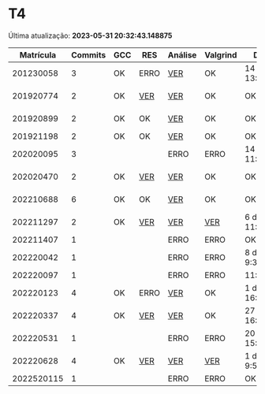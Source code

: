 # T4
Última atualização: **2023-05-31 20:32:43.148875**

|  Matrícula | Commits | GCC |  RES |  Análise |  Valgrind |  Data |  Duração | 
|---|---|---|---|---|---|---|---|
|  201230058 |  3 |  OK |  ERRO |   [VER](./relatorios/201230058/T4/report.html) |  OK |  14 days, 13:44:26 |  22 days, 2:55:43 | 
|  201920774 |  2 |  OK |  [VER](./relatorios/201920774/T4/resposta.txt) |   [VER](./relatorios/201920774/T4/report.html) |  OK |  OK |  6 days, 15:22:10 | 
|  201920899 |  2 |  OK |  OK |   [VER](./relatorios/201920899/T4/report.html) |  OK |  OK |  3 days, 3:09:35 | 
|  201921198 |  2 |  OK |  OK |   [VER](./relatorios/201921198/T4/report.html) |  OK |  OK |  0:01:20 | 
|  202020095 |  3 |   |   |   ERRO |  ERRO |  14 days, 11:22:33 |  29 days, 0:19:57 | 
|  202020470 |  2 |  OK |  [VER](./relatorios/202020470/T4/resposta.txt) |   [VER](./relatorios/202020470/T4/report.html) |  OK |  OK |  5 days, 23:13:56 | 
|  202210688 |  6 |  OK |  OK |   [VER](./relatorios/202210688/T4/report.html) |  OK |  OK |  10 days, 16:05:38 | 
|  202211297 |  2 |  OK |  [VER](./relatorios/202211297/T4/resposta.txt) |   [VER](./relatorios/202211297/T4/report.html) |  [VER](./relatorios/202211297/T4/valgrind.txt) |  6 days, 11:42:36 |  5 days, 2:06:34 | 
|  202211407 |  1 |   |   |   ERRO |  ERRO |  OK |  nada | 
|  202220042 |  1 |   |   |   ERRO |  ERRO |  8 days, 9:32:11 |  nada | 
|  202220097 |  1 |   |   |   ERRO |  ERRO |  11:43:03 |  nada | 
|  202220123 |  4 |  OK |  ERRO |   [VER](./relatorios/202220123/T4/report.html) |  OK |  1 day, 16:44:30 |  2 days, 1:25:23 | 
|  202220337 |  4 |  OK |  [VER](./relatorios/202220337/T4/resposta.txt) |   [VER](./relatorios/202220337/T4/report.html) |  OK |  27 days, 16:03:08 |  35 days, 0:24:30 | 
|  202220531 |  1 |   |   |   ERRO |  ERRO |  20 days, 15:37:39 |  nada | 
|  202220628 |  4 |  OK |  [VER](./relatorios/202220628/T4/resposta.txt) |   [VER](./relatorios/202220628/T4/report.html) |  [VER](./relatorios/202220628/T4/valgrind.txt) |  1 day, 9:55:40 |  19 days, 20:29:47 | 
|  2022520115 |  1 |   |   |   ERRO |  ERRO |  OK |  nada | 
